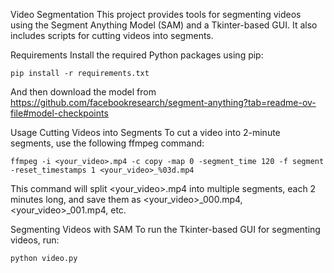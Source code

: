 Video Segmentation
This project provides tools for segmenting  videos using the Segment Anything Model (SAM) and a Tkinter-based GUI. It also includes scripts for cutting videos into segments.

Requirements
Install the required Python packages using pip:

```
pip install -r requirements.txt
```
And then download the model from https://github.com/facebookresearch/segment-anything?tab=readme-ov-file#model-checkpoints


Usage
Cutting Videos into Segments
To cut a video into 2-minute segments, use the following ffmpeg command:
```
ffmpeg -i <your_video>.mp4 -c copy -map 0 -segment_time 120 -f segment -reset_timestamps 1 <your_video>_%03d.mp4
```

This command will split <your_video>.mp4 into multiple segments, each 2 minutes long, and save them as <your_video>_000.mp4, <your_video>_001.mp4, etc.



Segmenting Videos with SAM
To run the Tkinter-based GUI for segmenting videos, run:
```
python video.py
```
